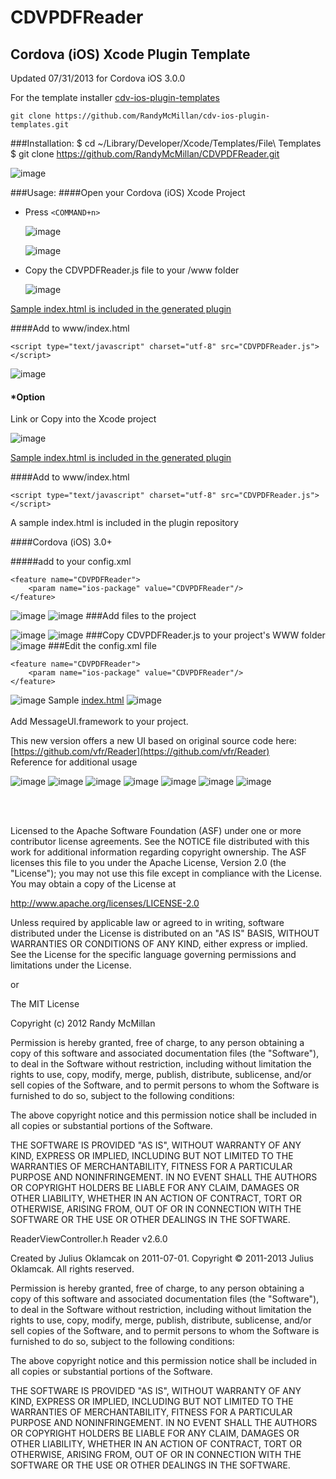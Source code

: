 CDVPDFReader
===

Cordova (iOS) Xcode Plugin Template
---

Updated 07/31/2013 for Cordova iOS 3.0.0

For the template installer [cdv-ios-plugin-templates](https://github.com/RandyMcMillan/cdv-ios-plugin-templates)

    git clone https://github.com/RandyMcMillan/cdv-ios-plugin-templates.git

###Installation:
    $ cd ~/Library/Developer/Xcode/Templates/File\ Templates
    $ git clone https://github.com/RandyMcMillan/CDVPDFReader.git

![image](https://raw.github.com/RandyMcMillan/CDVPDFReader/master/ScreenShot.png)

###Usage:
####Open your Cordova (iOS) Xcode Project

* Press `<COMMAND+n>`    

    ![image](https://raw.github.com/RandyMcMillan/CDVPDFReader/master/ScreenShot2.png)  


    ![image](https://raw.github.com/RandyMcMillan/CDVPDFReader/master/ScreenShot3.png) 

* Copy the CDVPDFReader.js file to your /www folder

    ![image](https://raw.github.com/RandyMcMillan/CDVPDFReader/master/ScreenShot4.png)
    
[Sample index.html is included in the generated plugin](https://raw.github.com/RandyMcMillan/CDVPDFReader/master/CDVPDFReader.xctemplate/index.html)

####Add to www/index.html

`<script type="text/javascript" charset="utf-8" src="CDVPDFReader.js"></script>`


![image](https://raw.github.com/RandyMcMillan/CDVPDFReader/master/CDVPDFReader.xctemplate/ScreenShot1.png)

#### *Option 

Link or Copy into the Xcode project


![image](https://raw.github.com/RandyMcMillan/CDVPDFReader/master/CDVPDFReader.xctemplate/ScreenShot2.png)
<br>

[Sample index.html is included in the generated plugin](https://raw.github.com/RandyMcMillan/CDVPDFReader/master/CDVPDFReader.xctemplate/index.html)



####Add to www/index.html

`<script type="text/javascript" charset="utf-8" src="CDVPDFReader.js"></script>`

A sample index.html is included in the plugin repository

####Cordova (iOS) 3.0+

#####add to your config.xml 

    <feature name="CDVPDFReader">
        <param name="ios-package" value="CDVPDFReader"/>
    </feature>


![image](https://raw.github.com/RandyMcMillan/CDVPDFReader/master/AddFilesToProject.png)
![image](https://raw.github.com/RandyMcMillan/CDVPDFReader/master/AddProjectsToProject2.png)
###Add files to the project

![image](https://raw.github.com/RandyMcMillan/CDVPDFReader/master/CopyJSToWWW.png)
![image](https://raw.github.com/RandyMcMillan/CDVPDFReader/master/CopyJSToWWW2.png)
###Copy CDVPDFReader.js to your project's WWW folder
![image](https://raw.github.com/RandyMcMillan/CDVPDFReader/master/EditConfigXML.png)
###Edit the config.xml file

    <feature name="CDVPDFReader">
        <param name="ios-package" value="CDVPDFReader"/>
    </feature>


![image](https://raw.github.com/RandyMcMillan/CDVPDFReader/master/IndexHTML.png)
Sample [index.html](https://raw.github.com/RandyMcMillan/CDVPDFReader/master/index.html)
![image](https://raw.github.com/RandyMcMillan/CDVPDFReader/master/MessageUI.png)
<br><br>
Add MessageUI.framework to your project.



This new version offers a new UI based on original source code here: [https://github.com/vfr/Reader](https://github.com/vfr/Reader)
<br>Reference for additional usage

![image](https://raw.github.com/RandyMcMillan/CDVPDFReader/master/viewportrait.png)
![image](https://raw.github.com/RandyMcMillan/CDVPDFReader/master/viewportrait2.png)
![image](https://raw.github.com/RandyMcMillan/CDVPDFReader/master/ipadlandscapeview.png)
![image](https://raw.github.com/RandyMcMillan/CDVPDFReader/master/ipadlandscapeview2.png)
![image](https://raw.github.com/RandyMcMillan/CDVPDFReader/master/ipadlandscapeview3.png)
![image](https://raw.github.com/RandyMcMillan/CDVPDFReader/master/ipadlandscapeview4.png)
![image](https://raw.github.com/RandyMcMillan/CDVPDFReader/master/ipadlandscapeview5.png)







<br><br>

 Licensed to the Apache Software Foundation (ASF) under one
 or more contributor license agreements.  See the NOTICE file
 distributed with this work for additional information
 regarding copyright ownership.  The ASF licenses this file
 to you under the Apache License, Version 2.0 (the
 "License"); you may not use this file except in compliance
 with the License.  You may obtain a copy of the License at
 
 http://www.apache.org/licenses/LICENSE-2.0
 
 Unless required by applicable law or agreed to in writing,
 software distributed under the License is distributed on an
 "AS IS" BASIS, WITHOUT WARRANTIES OR CONDITIONS OF ANY
 KIND, either express or implied.  See the License for the
 specific language governing permissions and limitations
 under the License.
 
 
 or 
 
 
 The MIT License

 Copyright (c) 2012 Randy McMillan

 Permission is hereby granted, free of charge, to any person obtaining a copy of this software and associated documentation files (the "Software"), to deal in the Software without restriction, including without limitation the rights to use, copy, modify, merge, publish, distribute, sublicense, and/or sell copies of the Software, and to permit persons to whom the Software is furnished to do so, subject to the following conditions:

 The above copyright notice and this permission notice shall be included in all copies or substantial portions of the Software.

 THE SOFTWARE IS PROVIDED "AS IS", WITHOUT WARRANTY OF ANY KIND, EXPRESS OR IMPLIED, INCLUDING BUT NOT LIMITED TO THE WARRANTIES OF MERCHANTABILITY, FITNESS FOR A PARTICULAR PURPOSE AND NONINFRINGEMENT. IN NO EVENT SHALL THE AUTHORS OR COPYRIGHT HOLDERS BE LIABLE FOR ANY CLAIM, DAMAGES OR OTHER LIABILITY, WHETHER IN AN ACTION OF CONTRACT, TORT OR OTHERWISE, ARISING FROM, OUT OF OR IN CONNECTION WITH THE SOFTWARE OR THE USE OR OTHER DEALINGS IN THE SOFTWARE.




 ReaderViewController.h
 Reader v2.6.0

 Created by Julius Oklamcak on 2011-07-01.
 Copyright © 2011-2013 Julius Oklamcak. All rights reserved.

 Permission is hereby granted, free of charge, to any person obtaining a copy
 of this software and associated documentation files (the "Software"), to deal
 in the Software without restriction, including without limitation the rights to
 use, copy, modify, merge, publish, distribute, sublicense, and/or sell copies
 of the Software, and to permit persons to whom the Software is furnished to
 do so, subject to the following conditions:

 The above copyright notice and this permission notice shall be included in all
 copies or substantial portions of the Software.

 THE SOFTWARE IS PROVIDED "AS IS", WITHOUT WARRANTY OF ANY KIND, EXPRESS
 OR IMPLIED, INCLUDING BUT NOT LIMITED TO THE WARRANTIES OF MERCHANTABILITY,
 FITNESS FOR A PARTICULAR PURPOSE AND NONINFRINGEMENT. IN NO EVENT SHALL THE
 AUTHORS OR COPYRIGHT HOLDERS BE LIABLE FOR ANY CLAIM, DAMAGES OR OTHER LIABILITY,
 WHETHER IN AN ACTION OF CONTRACT, TORT OR OTHERWISE, ARISING FROM, OUT OF OR IN
 CONNECTION WITH THE SOFTWARE OR THE USE OR OTHER DEALINGS IN THE SOFTWARE.

